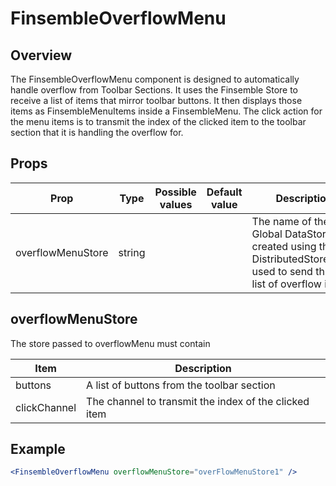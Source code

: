 # FinsembleOverflowMenu

## Overview
The FinsembleOverflowMenu component is designed to automatically handle overflow from Toolbar Sections. It uses the Finsemble Store to receive a list of items that mirror toolbar buttons. It then displays those items as FinsembleMenuItems inside a FinsembleMenu. The click action for the menu items is to transmit the index of the clicked item to the toolbar section that it is handling the overflow for.

## Props
| Prop         	|  Type         | Possible values | Default value | Description 	|
|--------------	|--------------	|-------------	  | ------------- | -------------	|
| overflowMenuStore        	| string        |  |  | The name of the Global DataStore created using the DistributedStoreClient used to send this a list of overflow items.         	|

## overflowMenuStore
The store passed to overflowMenu must contain

| Item  | Description   |
|---|---|
| buttons | A list of buttons from the toolbar section |
| clickChannel | The channel to transmit the index of the clicked item |

## Example
```jsx
<FinsembleOverflowMenu overflowMenuStore="overFlowMenuStore1" />
```